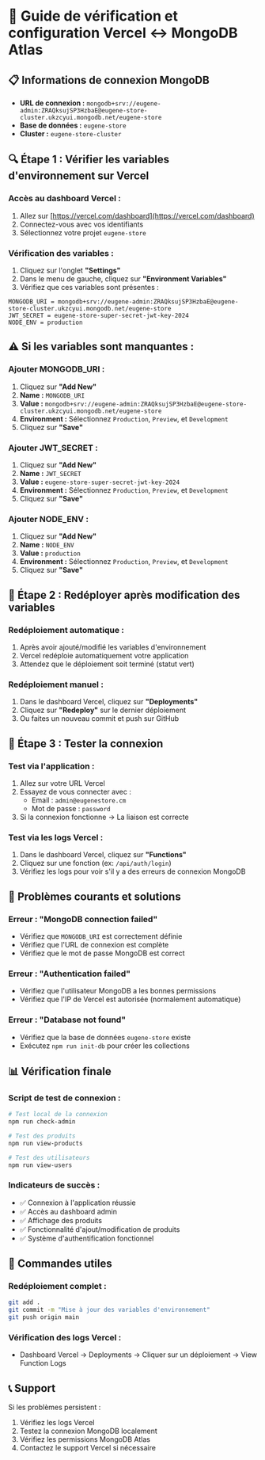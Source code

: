 # 🔗 Guide de vérification et configuration Vercel ↔ MongoDB Atlas

## 📋 **Informations de connexion MongoDB**

- **URL de connexion :** `mongodb+srv://eugene-admin:ZRAQksujSP3HzbaE@eugene-store-cluster.ukzcyui.mongodb.net/eugene-store`
- **Base de données :** `eugene-store`
- **Cluster :** `eugene-store-cluster`

## 🔍 **Étape 1 : Vérifier les variables d'environnement sur Vercel**

### **Accès au dashboard Vercel :**
1. Allez sur [https://vercel.com/dashboard](https://vercel.com/dashboard)
2. Connectez-vous avec vos identifiants
3. Sélectionnez votre projet `eugene-store`

### **Vérification des variables :**
1. Cliquez sur l'onglet **"Settings"**
2. Dans le menu de gauche, cliquez sur **"Environment Variables"**
3. Vérifiez que ces variables sont présentes :

```
MONGODB_URI = mongodb+srv://eugene-admin:ZRAQksujSP3HzbaE@eugene-store-cluster.ukzcyui.mongodb.net/eugene-store
JWT_SECRET = eugene-store-super-secret-jwt-key-2024
NODE_ENV = production
```

## ⚠️ **Si les variables sont manquantes :**

### **Ajouter MONGODB_URI :**
1. Cliquez sur **"Add New"**
2. **Name :** `MONGODB_URI`
3. **Value :** `mongodb+srv://eugene-admin:ZRAQksujSP3HzbaE@eugene-store-cluster.ukzcyui.mongodb.net/eugene-store`
4. **Environment :** Sélectionnez `Production`, `Preview`, et `Development`
5. Cliquez sur **"Save"**

### **Ajouter JWT_SECRET :**
1. Cliquez sur **"Add New"**
2. **Name :** `JWT_SECRET`
3. **Value :** `eugene-store-super-secret-jwt-key-2024`
4. **Environment :** Sélectionnez `Production`, `Preview`, et `Development`
5. Cliquez sur **"Save"**

### **Ajouter NODE_ENV :**
1. Cliquez sur **"Add New"**
2. **Name :** `NODE_ENV`
3. **Value :** `production`
4. **Environment :** Sélectionnez `Production`, `Preview`, et `Development`
5. Cliquez sur **"Save"**

## 🔄 **Étape 2 : Redéployer après modification des variables**

### **Redéploiement automatique :**
1. Après avoir ajouté/modifié les variables d'environnement
2. Vercel redéploie automatiquement votre application
3. Attendez que le déploiement soit terminé (statut vert)

### **Redéploiement manuel :**
1. Dans le dashboard Vercel, cliquez sur **"Deployments"**
2. Cliquez sur **"Redeploy"** sur le dernier déploiement
3. Ou faites un nouveau commit et push sur GitHub

## 🧪 **Étape 3 : Tester la connexion**

### **Test via l'application :**
1. Allez sur votre URL Vercel
2. Essayez de vous connecter avec :
   - Email : `admin@eugenestore.cm`
   - Mot de passe : `password`
3. Si la connexion fonctionne → La liaison est correcte

### **Test via les logs Vercel :**
1. Dans le dashboard Vercel, cliquez sur **"Functions"**
2. Cliquez sur une fonction (ex: `/api/auth/login`)
3. Vérifiez les logs pour voir s'il y a des erreurs de connexion MongoDB

## 🚨 **Problèmes courants et solutions**

### **Erreur : "MongoDB connection failed"**
- Vérifiez que `MONGODB_URI` est correctement définie
- Vérifiez que l'URL de connexion est complète
- Vérifiez que le mot de passe MongoDB est correct

### **Erreur : "Authentication failed"**
- Vérifiez que l'utilisateur MongoDB a les bonnes permissions
- Vérifiez que l'IP de Vercel est autorisée (normalement automatique)

### **Erreur : "Database not found"**
- Vérifiez que la base de données `eugene-store` existe
- Exécutez `npm run init-db` pour créer les collections

## 📊 **Vérification finale**

### **Script de test de connexion :**
```bash
# Test local de la connexion
npm run check-admin

# Test des produits
npm run view-products

# Test des utilisateurs
npm run view-users
```

### **Indicateurs de succès :**
- ✅ Connexion à l'application réussie
- ✅ Accès au dashboard admin
- ✅ Affichage des produits
- ✅ Fonctionnalité d'ajout/modification de produits
- ✅ Système d'authentification fonctionnel

## 🔧 **Commandes utiles**

### **Redéploiement complet :**
```bash
git add .
git commit -m "Mise à jour des variables d'environnement"
git push origin main
```

### **Vérification des logs Vercel :**
- Dashboard Vercel → Deployments → Cliquer sur un déploiement → View Function Logs

## 📞 **Support**

Si les problèmes persistent :
1. Vérifiez les logs Vercel
2. Testez la connexion MongoDB localement
3. Vérifiez les permissions MongoDB Atlas
4. Contactez le support Vercel si nécessaire 